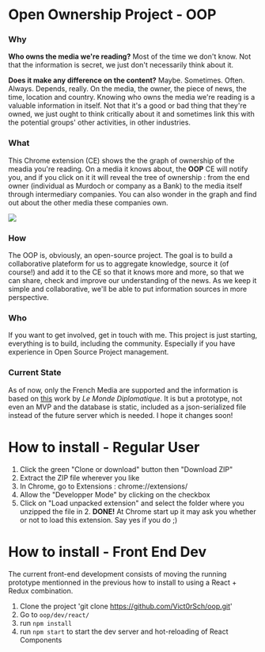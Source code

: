 # Open Ownership Project - OOP

### Why 
**Who owns the media we're reading?** Most of the time we don't know. Not that the information is secret, we just don't necessarily think about it.

**Does it make any difference on the content?** Maybe. Sometimes. Often. Always. Depends, really. On the media, the owner, the piece of news, the time, location and country. Knowing who owns the media we're reading is a valuable information in itself. Not that it's a good or bad thing that they're owned, we just ought to think critically about it and sometimes link this with the potential groups' other activities, in other industries.

### What

This Chrome extension (CE) shows the the graph of ownership of the meadia you're reading. On a media it knows about, the **OOP** CE will notify you, and if you click on it it will reveal the tree of ownership : from the end owner (individual as Murdoch or company as a Bank) to the media itself through intermediary companies. You can also wonder in the graph and find out about the other media these companies own. 

[![](https://s2.postimg.org/6byfb6hbt/Capture_d_e_cran_2017-08-06_a_16.03.40.png)](https://postimg.org/image/zecpe03lh/)

### How

The OOP is, obviously, an open-source project. The goal is to build a collaborative plateform for us to aggregate knowledge, source it (of course!) and add it to the CE so that it knows more and more, so that we can share, check and improve our understanding of the news. As we keep it simple and collaborative, we'll be able to put information sources in more perspective. 

### Who

If you want to get involved, get in touch with me. This project is just starting, everything is to build, including the community. Especially if you have experience in Open Source Project management.

### Current State

As of now, only the French Media are supported and the information is based on [this]() work by *Le Monde Diplomatique*. It is but a prototype, not even an MVP and the database is static, included as a json-serialized file instead of the future server which is needed. I hope it changes soon!

# How to install - Regular User

1. Click the green "Clone or download" button then "Download ZIP"
2. Extract the ZIP file wherever you like
3. In Chrome, go to Extensions : chrome://extensions/
4. Allow the "Developper Mode" by clicking on the checkbox
5. Click on "Load unpacked extension" and select the folder where you unzipped the file in 2.
**DONE!**
At Chrome start up it may ask you whether or not to load this extension. Say yes if you do ;) 

# How to install - Front End Dev
The current front-end development consists of moving the running prototype mentionned in the previous how to install to using a React + Redux combination.

1. Clone the project 'git clone https://github.com/Vict0rSch/oop.git'
2. Go to `oop/dev/react/`
3. run `npm install`
4. run `npm start` to start the dev server and hot-reloading of React Components